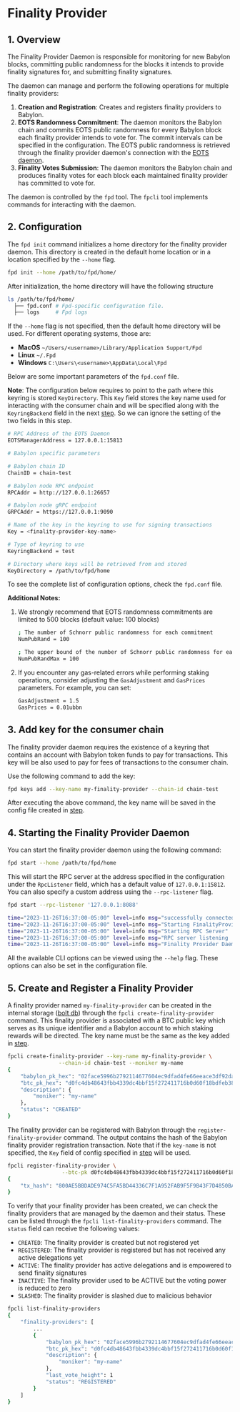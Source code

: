 # Finality Provider

## 1. Overview

The Finality Provider Daemon is responsible for
monitoring for new Babylon blocks,
committing public randomness for the blocks it
intends to provide finality signatures for, and
submitting finality signatures.

The daemon can manage and perform the following operations for multiple
finality providers:
1. **Creation and Registration**: Creates and registers finality 
   providers to Babylon.
2. **EOTS Randomness Commitment**: The daemon monitors the Babylon chain and
   commits EOTS public randomness for every Babylon block each
   finality provider intends to vote for. The commit intervals can be specified
   in the configuration.
   The EOTS public randomness is retrieved through the finality provider daemon's
   connection with the [EOTS daemon](eots.md).
3. **Finality Votes Submission**: The daemon monitors the Babylon chain
   and produces finality votes for each block each maintained finality provider
   has committed to vote for.

The daemon is controlled by the `fpd` tool.
The `fpcli` tool implements commands for interacting with the daemon.

## 2. Configuration

The `fpd init` command initializes a home directory for the
finality provider daemon.
This directory is created in the default home location or in a
location specified by the `--home` flag.

```bash
fpd init --home /path/to/fpd/home/
```

After initialization, the home directory will have the following structure

```bash
ls /path/to/fpd/home/
  ├── fpd.conf # Fpd-specific configuration file.
  ├── logs     # Fpd logs
```

If the `--home` flag is not specified, then the default home directory
will be used. For different operating systems, those are:

- **MacOS** `~/Users/<username>/Library/Application Support/Fpd`
- **Linux** `~/.Fpd`
- **Windows** `C:\Users\<username>\AppData\Local\Fpd`

Below are some important parameters of the `fpd.conf` file.

**Note**:
The configuration below requires to point to the path where this keyring is stored `KeyDirectory`.
This `Key` field stores the key name used for interacting with the consumer chain
and will be specified along with the `KeyringBackend` field in the next [step](#3-add-key-for-the-consumer-chain).
So we can ignore the setting of the two fields in this step.

```bash
# RPC Address of the EOTS Daemon
EOTSManagerAddress = 127.0.0.1:15813

# Babylon specific parameters

# Babylon chain ID
ChainID = chain-test

# Babylon node RPC endpoint
RPCAddr = http://127.0.0.1:26657

# Babylon node gRPC endpoint
GRPCAddr = https://127.0.0.1:9090

# Name of the key in the keyring to use for signing transactions
Key = <finality-provider-key-name>

# Type of keyring to use
KeyringBackend = test

# Directory where keys will be retrieved from and stored
KeyDirectory = /path/to/fpd/home
```

To see the complete list of configuration options, check the `fpd.conf` file.

**Additional Notes:**

1. We strongly recommend that EOTS randomness commitments are limited to 500
   blocks (default value: 100 blocks)

   ```bash
   ; The number of Schnorr public randomness for each commitment
   NumPubRand = 100

   ; The upper bound of the number of Schnorr public randomness for each commitment
   NumPubRandMax = 100
   ```

2. If you encounter any gas-related errors while performing staking operations,
   consider adjusting the `GasAdjustment` and `GasPrices` parameters. For example,
   you can set:

   ```bash
   GasAdjustment = 1.5
   GasPrices = 0.01ubbn
   ```

## 3. Add key for the consumer chain

The finality provider daemon requires the existence of a keyring that contains
an account with Babylon token funds to pay for transactions.
This key will be also used to pay for fees of transactions to the consumer chain.

Use the following command to add the key:

```bash
fpd keys add --key-name my-finality-provider --chain-id chain-test
```

After executing the above command, the key name will be saved in the config file
created in [step](#2-configuration).

## 4. Starting the Finality Provider Daemon

You can start the finality provider daemon using the following command:

```bash
fpd start --home /path/to/fpd/home
```

This will start the RPC server at the address specified in the configuration under
the `RpcListener` field, which has a default value of `127.0.0.1:15812`.
You can also specify a custom address using the `--rpc-listener` flag.

```bash
fpd start --rpc-listener '127.0.0.1:8088'

time="2023-11-26T16:37:00-05:00" level=info msg="successfully connected to a remote EOTS manager	{"address": "127.0.0.1:15813"}"
time="2023-11-26T16:37:00-05:00" level=info msg="Starting FinalityProviderApp"
time="2023-11-26T16:37:00-05:00" level=info msg="Starting RPC Server"
time="2023-11-26T16:37:00-05:00" level=info msg="RPC server listening	{"address": "127.0.0.1:15812"}"
time="2023-11-26T16:37:00-05:00" level=info msg="Finality Provider Daemon is fully active!"
```

All the available CLI options can be viewed using the `--help` flag. These options
can also be set in the configuration file.

## 5. Create and Register a Finality Provider

A finality provider named `my-finality-provider` can be created in the internal
storage ([bolt db](https://github.com/etcd-io/bbolt))
through the `fpcli create-finality-provider` command.
This finality provider is associated with a BTC public key which
serves as its unique identifier and
a Babylon account to which staking rewards will be directed.
The key name must be the same as the key added in [step](#3-add-key-for-the-consumer-chain).

```bash
fpcli create-finality-provider --key-name my-finality-provider \
                --chain-id chain-test --moniker my-name
{
    "babylon_pk_hex": "02face5996b2792114677604ec9dfad4fe66eeace3df92dab834754add5bdd7077",
    "btc_pk_hex": "d0fc4db48643fbb4339dc4bbf15f272411716b0d60f18bdfeb3861544bf5ef63",
    "description": {
        "moniker": "my-name"
    },
    "status": "CREATED"
}
```

The finality provider can be registered with Babylon through
the `register-finality-provider` command.
The output contains the hash of the Babylon
finality provider registration transaction.
Note that if the `key-name` is not specified, the `Key` field of config specified in [step](#3-add-key-for-the-consumer-chain)
will be used.

```bash
fpcli register-finality-provider \
                 --btc-pk d0fc4db48643fbb4339dc4bbf15f272411716b0d60f18bdfeb3861544bf5ef63
{
    "tx_hash": "800AE5BBDADE974C5FA5BD44336C7F1A952FAB9F5F9B43F7D4850BA449319BAA"
}
```

To verify that your finality provider has been created,
we can check the finality providers that are managed by the daemon and their status.
These can be listed through the `fpcli list-finality-providers` command.
The `status` field can receive the following values:

- `CREATED`: The finality provider is created but not registered yet
- `REGISTERED`: The finality provider is registered but has not received any active delegations yet
- `ACTIVE`: The finality provider has active delegations and is empowered to send finality signatures
- `INACTIVE`: The finality provider used to be ACTIVE but the voting power is reduced to zero
- `SLASHED`: The finality provider is slashed due to malicious behavior
 
```bash
fpcli list-finality-providers
{
    "finality-providers": [
        ...
        {
            "babylon_pk_hex": "02face5996b2792114677604ec9dfad4fe66eeace3df92dab834754add5bdd7077",
            "btc_pk_hex": "d0fc4db48643fbb4339dc4bbf15f272411716b0d60f18bdfeb3861544bf5ef63",
            "description": {
                "moniker": "my-name"
            },
            "last_vote_height": 1
            "status": "REGISTERED"
        }
    ]
}
```
